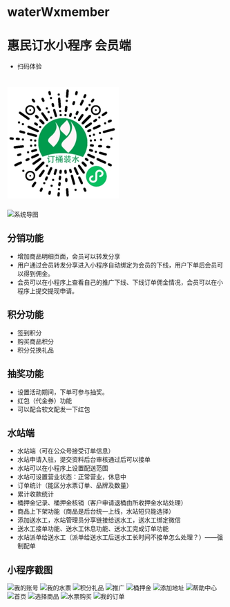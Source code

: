 # waterWxmember
# 惠民订水小程序 会员端
+ 扫码体验
# ![小程序](https://github.com/yangwen27/waterWxmember/blob/46545044e6aef9687bf94827a1c124fdccf792e7/images/gh_90f16bef992c_258.jpg)
![系统导图](https://www.zl771.cn/wp-content/uploads/2020/12/%E5%B0%8F%E5%BE%AE%E8%AE%A2%E6%B0%B4-1024x785.png)
## 分销功能
+ 增加商品明细页面，会员可以转发分享
+ 用户通过会员转发分享进入小程序自动绑定为会员的下线，用户下单后会员可以得到佣金。
+ 会员可以在小程序上查看自己的推广下线、下线订单佣金情况，会员可以在小程序上提交提现申请。
## 积分功能
+ 签到积分
+ 购买商品积分
+ 积分兑换礼品
## 抽奖功能
+ 设置活动期间，下单可参与抽奖。
+ 红包（代金券）功能
+ 可以配合软文配发一下红包

## 水站端
+ 水站端（可在公众号接受订单信息）
+ 水站申请入驻，提交资料后台审核通过后可以接单
+ 水站可以在小程序上设置配送范围
+ 水站可设置营业状态：正常营业，休息中
+ 订单统计（能区分水票订单、品牌及数量）
+ 累计收款统计
+ 桶押金记录、桶押金核销（客户申请退桶由所收押金水站处理）
+ 商品上下架功能（商品是后台统一上线，水站短只能选择）
+ 添加送水工，水站管理员分享链接给送水工，送水工绑定微信
+ 送水工接单功能、送水工休息功能、送水工完成订单功能
+ 水站派单给送水工（派单给送水工后送水工长时间不接单怎么处理？）——强制配单

## 小程序截图
![我的账号](https://www.zl771.cn/wp-content/uploads/2020/12/%E8%AE%A2%E6%B0%B4%E5%B0%8F%E7%A8%8B%E5%BA%8F5.png)
![我的水票](https://www.zl771.cn/wp-content/uploads/2020/12/%E8%AE%A2%E6%B0%B4%E5%B0%8F%E7%A8%8B%E5%BA%8F6.png)
![积分礼品](https://www.zl771.cn/wp-content/uploads/2020/12/%E8%AE%A2%E6%B0%B4%E5%B0%8F%E7%A8%8B%E5%BA%8F7.png)
![推广](https://www.zl771.cn/wp-content/uploads/2020/12/%E8%AE%A2%E6%B0%B4%E5%B0%8F%E7%A8%8B%E5%BA%8F8.png)
![桶押金](https://www.zl771.cn/wp-content/uploads/2020/12/%E8%AE%A2%E6%B0%B4%E5%B0%8F%E7%A8%8B%E5%BA%8F9.png)
![添加地址](https://www.zl771.cn/wp-content/uploads/2020/12/%E8%AE%A2%E6%B0%B4%E5%B0%8F%E7%A8%8B%E5%BA%8F10.png)
![帮助中心](https://www.zl771.cn/wp-content/uploads/2020/12/%E8%AE%A2%E6%B0%B4%E5%B0%8F%E7%A8%8B%E5%BA%8F11.png)
![首页](https://www.zl771.cn/wp-content/uploads/2020/12/%E8%AE%A2%E6%B0%B4%E5%B0%8F%E7%A8%8B%E5%BA%8F1.png)
![选择商品](https://www.zl771.cn/wp-content/uploads/2020/12/%E8%AE%A2%E6%B0%B4%E5%B0%8F%E7%A8%8B%E5%BA%8F2.png)
![水票购买](https://www.zl771.cn/wp-content/uploads/2020/12/%E8%AE%A2%E6%B0%B4%E5%B0%8F%E7%A8%8B%E5%BA%8F3.png)
![我的订单](https://www.zl771.cn/wp-content/uploads/2020/12/%E8%AE%A2%E6%B0%B4%E5%B0%8F%E7%A8%8B%E5%BA%8F4.png)
